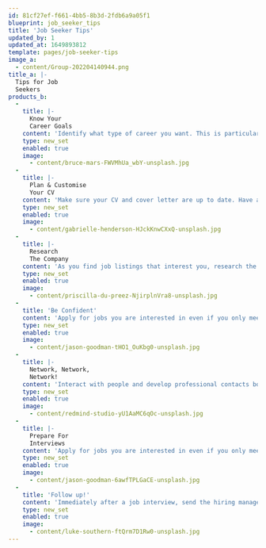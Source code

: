 ```yaml
---
id: 81cf27ef-f661-4bb5-8b3d-2fdb6a9a05f1
blueprint: job_seeker_tips
title: 'Job Seeker Tips'
updated_by: 1
updated_at: 1649893812
template: pages/job-seeker-tips
image_a:
  - content/Group-202204140944.png
title_a: |-
  Tips for Job
  Seekers
products_b:
  -
    title: |-
      Know Your
      Career Goals
    content: 'Identify what type of career you want. This is particularly important for people entering the workforce for the first time or changing careers. Get recommendations from family, professors, a career coach or former coworkers. Make sure you have a clear and realistic goal, determine how you plan to reach it and note what qualifies you for that career path. These steps can help you narrow your job search to positions you are passionate about and will help you advance professionally.'
    type: new_set
    enabled: true
    image:
      - content/bruce-mars-FWVMhUa_wbY-unsplash.jpg
  -
    title: |-
      Plan & Customise
      Your CV
    content: 'Make sure your CV and cover letter are up to date. Have a list of two to three references and their contact information ready to provide employers. Adapt your resume to each job you apply for. Study the job description to determine why you are a great fit. Then, add your skills, experience and measurable achievements that are relevant to that position. Hiring managers who look through many resumes should be able to read yours and quickly know you have the skills for the position.'
    type: new_set
    enabled: true
    image:
      - content/gabrielle-henderson-HJckKnwCXxQ-unsplash.jpg
  -
    title: |-
      Research
      The Company
    content: 'As you find job listings that interest you, research the hiring companies before applying. This can provide you with information about their company culture, benefits and salary range, products and services and work environment. Your research will tell you whether you want to or are qualified to work for that company. It also gives you valuable information you can reference in your cover letter or interview.'
    type: new_set
    enabled: true
    image:
      - content/priscilla-du-preez-NjirplnVra8-unsplash.jpg
  -
    title: 'Be Confident'
    content: 'Apply for jobs you are interested in even if you only meet some of their requirements. Depending on the position, employers might hire motivated individuals who learn quickly and provide them with skills training on the job. If you meet a portion of a job’s qualifications but believe you can still succeed in that role, apply. Include examples of your work ethic and ability to learn new skills in your resume. Emphasize how your goals align with those of the company.'
    type: new_set
    enabled: true
    image:
      - content/jason-goodman-tHO1_OuKbg0-unsplash.jpg
  -
    title: |-
      Network, Network,
      Network!
    content: 'Interact with people and develop professional contacts both online and in person. Start conversations with people at seminars, social events or appointments. Let them know you’re looking for a job or want to work in a certain industry. They might have connections or advice that can help you in your job search. You might also discover unlisted job openings or people might recommend you for future opportunities.'
    type: new_set
    enabled: true
    image:
      - content/redmind-studio-yU1AaMC6qOc-unsplash.jpg
  -
    title: |-
      Prepare For
      Interviews
    content: 'Apply for jobs you are interested in even if you only meet some of their requirements. Depending on the position, employers might hire motivated individuals who learn quickly and provide them with skills training on the job. If you meet a portion of a job’s qualifications but believe you can still succeed in that role, apply. Include examples of your work ethic and ability to learn new skills in your resume. Emphasize how your goals align with those of the company.'
    type: new_set
    enabled: true
    image:
      - content/jason-goodman-6awfTPLGaCE-unsplash.jpg
  -
    title: 'Follow up!'
    content: 'Immediately after a job interview, send the hiring manager a thank-you note. If you have not heard back from them after a week, follow up with a phone call or an email. When doing so, show your excitement and interest in the job. While you wait for a response, continue searching for and applying to jobs that interest you.'
    type: new_set
    enabled: true
    image:
      - content/luke-southern-ftQrm7D1Rw0-unsplash.jpg
---
```

